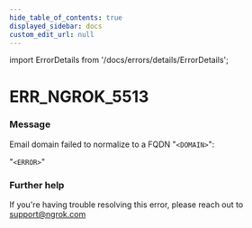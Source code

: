 ```yaml
---
hide_table_of_contents: true
displayed_sidebar: docs
custom_edit_url: null
---
```


import ErrorDetails from '/docs/errors/details/ErrorDetails';

# ERR_NGROK_5513

### Message
Email domain failed to normalize to a FQDN "`<DOMAIN>`":

"`<ERROR>`"

### Further help
If you're having trouble resolving this error, please reach out to [support@ngrok.com](mailto:support@ngrok.com?subject=Help%20with%20ERR_NGROK_5513)

<ErrorDetails error='err_ngrok_5513' />

